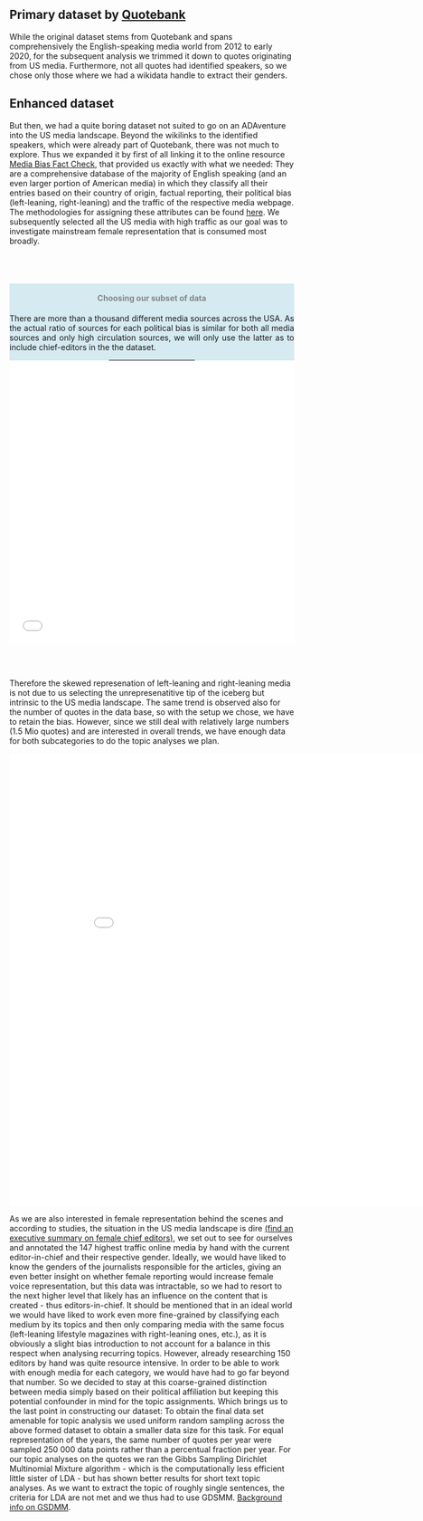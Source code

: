 <!-- ---
layout: post
title: "DATA"
# subtitle: "because they lacked opposable thumbs and the brainpower to build a space program."
background: '/img/gender-data-gap-davos.jpg'
--- -->

## Primary dataset by [Quotebank](https://quotebank.dlab.tools/)

While the original dataset stems from Quotebank and spans comprehensively the English-speaking media world from 2012 to early 2020, for the subsequent analysis we trimmed it down to quotes originating from US media. Furthermore, not all quotes had identified speakers, so we chose only those where we had a wikidata handle to extract their genders.

## Enhanced dataset

But then, we had a quite boring dataset not suited to go on an ADAventure into the US media landscape. Beyond the wikilinks to the identified speakers, which were already part of Quotebank, there was not much to explore. Thus we expanded it by first of all linking it to the online resource [Media Bias Fact Check](https://mediabiasfactcheck.com/), that provided us exactly with what we needed: They are a comprehensive database of the majority of English speaking (and an even larger portion of American media) in which they classify all their entries based on their country of origin, factual reporting, their political bias (left-leaning, right-leaning) and the traffic of the respective media webpage. The methodologies for assigning these attributes can be found [here](https://mediabiasfactcheck.com/methodology/).
We subsequently selected all the US media with high traffic as our goal was to investigate mainstream female representation that is consumed most broadly. 

<br><br>
<div class="row">
      <div class="col-lg-4" style="background-color:rgba(173, 216, 230, 0.5); text-align:center; ">
            <div class="d-block h-100">
                <h4 style="color:#858585;"><br>Choosing our subset of data </h4>
                  <p align="justify"> There are more than a thousand different media sources across the USA. As the actual ratio of sources for each political bias is similar for both all media sources and only high circulation sources, we will only use the latter as to include chief-editors in the the dataset. </p>
                <hr style="margin: auto;border-color: rgb(173, 216, 230); border-width: 0.25rem; width: 30%;">
            </div>
      </div>
      <div class="col-lg-8">
            <div class="d-block h-100">
                <iframe width="100%" height="500" frameborder="0" scrolling="no" src="//plotly.com/~VFayt99/37.embed"></iframe>
            </div>
      </div>
</div>

<br><br>

Therefore the skewed represenation of left-leaning and right-leaning media is not due to us selecting the unrepresenatitive tip of the iceberg but intrinsic to the US media landscape. The same trend is observed also for the number of quotes in the data base, so with the setup we chose, we have to retain the bias.
However, since we still deal with relatively large numbers (1.5 Mio quotes) and are interested in overall trends, we have enough data for both subcategories to do the topic analyses we plan.

<iframe width="900" height="800" frameborder="0" scrolling="no" src="//plotly.com/~VFayt99/40.embed"></iframe>

As we are also interested in female representation behind the scenes and according to studies, the situation in the US media landscape is dire [(find an executive summary on female chief editors)](https://womensmediacenter.com/reports/the-status-of-women-in-u-s-media-2019), we set out to see for ourselves and annotated the 147 highest traffic online media by hand with the current editor-in-chief and their respective gender. Ideally, we would have liked to know the genders of the journalists responsible for the articles, giving an even better insight on whether female reporting would increase female voice representation, but this data was intractable, so we had to resort to the next higher level that likely has an influence on the content that is created - thus editors-in-chief. 
It should be mentioned that in an ideal world we would have liked to work even more fine-grained by classifying each medium by its topics and then only comparing media with the same focus (left-leaning lifestyle magazines with right-leaning ones, etc.), as it is obviously a slight bias introduction to not account for a balance in this respect when analysing recurring topics. However, already researching 150 editors by hand was quite resource intensive. In order to be able to work with enough media for each category, we would have had to go far beyond that number. So we decided to stay at this coarse-grained distinction between media simply based on their political affiliation but keeping this potential confounder in mind for the topic assignments.
Which brings us to the last point in constructing our dataset: To obtain the final data set amenable for topic analysis we used uniform random sampling across the above formed dataset to obtain a smaller data size for this task. For equal representation of the years, the same number of quotes per year were sampled 250 000 data points rather than a percentual fraction per year. For our topic analyses on the quotes we ran the Gibbs Sampling Dirichlet Multinomial Mixture algorithm - which is the computationally less efficient little sister of LDA - but has shown better results for short text topic analyses. As we want to extract the topic of roughly single sentences, the criteria for LDA are not met and we thus had to use GDSMM. [Background info on GSDMM](https://towardsdatascience.com/short-text-topic-modelling-lda-vs-gsdmm-20f1db742e14).
<br><br>


<br>
<!-- <iframe  width = "100%" height= "300" frameborder="0" scrolling="no" src="//plotly.com/~VFayt99/6.embed"></iframe> -->

<!-- <iframe width="900" height="800" frameborder="0" scrolling="no" src="//plotly.com/~VFayt99/3.embed"></iframe> -->
